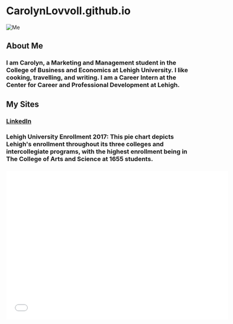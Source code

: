 # CarolynLovvoll.github.io
![Me](https://github.com/CarolynLovvoll/CarolynLovvoll.github.io/blob/master/carloyn.jpg) 
## About Me 
### I am Carolyn, a Marketing and Management student in the College of Business and Economics at Lehigh University. I like cooking, travelling, and writing. I am a Career Intern at the Center for Career and Professional Development at Lehigh. 
## My Sites 
### [LinkedIn](https://www.linkedin.com/in/carolyn-lovvoll-569707136/) 

### Lehigh University Enrollment 2017: This pie chart depicts Lehigh's enrollment throughout its three colleges and intercollegiate programs, with the highest enrollment being in The College of Arts and Science at 1655 students. 

### <iframe src="//datawrapper.dwcdn.net/IoYbO/1/" scrolling="no" frameborder="0" allowtransparency="true" width="600" height="400"></iframe>
